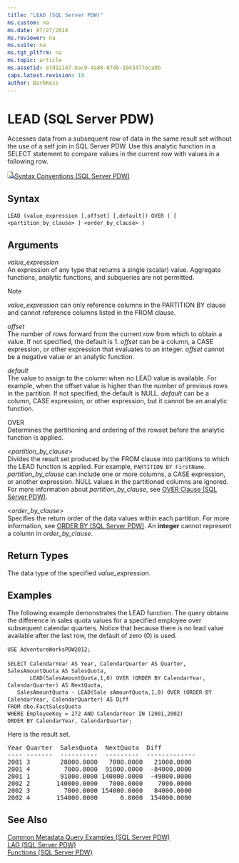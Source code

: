 ```yaml
---
title: "LEAD (SQL Server PDW)"
ms.custom: na
ms.date: 07/27/2016
ms.reviewer: na
ms.suite: na
ms.tgt_pltfrm: na
ms.topic: article
ms.assetid: e7d12147-bac9-4a88-874b-1043477eca9b
caps.latest.revision: 19
author: BarbKess
---
```

# LEAD (SQL Server PDW)
Accesses data from a subsequent row of data in the same result set without the use of a self join in SQL Server PDW. Use this analytic function in a SELECT statement to compare values in the current row with values in a following row.  
  
![Topic link icon](../../mpp/sqlpdw/media/Topic_Link.gif "Topic_Link")[Syntax Conventions &#40;SQL Server PDW&#41;](../../mpp/sqlpdw/syntax-conventions-sql-server-pdw.md)  
  
## Syntax  
  
```  
LEAD (value_expression [,offset] [,default]) OVER ( [ <partition_by_clause> ] <order_by_clause> )  
```  
  
## Arguments  
*value_expression*  
An expression of any type that returns a single (scalar) value. Aggregate functions, analytic functions, and subqueries are not permitted.  
  
> [!NOTE]  
> *value_expression* can only reference columns in the PARTITION BY clause and cannot reference columns listed in the FROM clause.  
  
*offset*  
The number of rows forward from the current row from which to obtain a value. If not specified, the default is 1. *offset* can be a column, a CASE expression, or other expression that evaluates to an integer. *offset* cannot be a negative value or an analytic function.  
  
*default*  
The value to assign to the column when no LEAD value is available. For example, when the offset value is higher than the number of previous rows in the partition. If not specified, the default is NULL. *default* can be a column, CASE expression, or other expression, but it cannot be an analytic function.  
  
OVER  
Determines the partitioning and ordering of the rowset before the analytic function is applied.  
  
<*partition_by_clause*>  
Divides the result set produced by the FROM clause into partitions to which the LEAD function is applied. For example, `PARTITION BY FirstName`. *partition_by_clause* can include one or more columns, a CASE expression, or another expression. NULL values in the partitioned columns are ignored. For more information about *partition_by_clause*, see [OVER Clause &#40;SQL Server PDW&#41;](../../mpp/sqlpdw/over-clause-sql-server-pdw.md).  
  
<*order_by_clause*>  
Specifies the return order of the data values within each partition. For more information, see [ORDER BY &#40;SQL Server PDW&#41;](../../mpp/sqlpdw/order-by-sql-server-pdw.md). An **integer** cannot represent a column in *order_by_clause*.  
  
## Return Types  
The data type of the specified *value_expression*.  
  
## Examples  
The following example demonstrates the LEAD function. The query obtains the difference in sales quota values for a specified employee over subsequent calendar quarters. Notice that because there is no lead value available after the last row, the default of zero (0) is used.  
  
```  
USE AdventureWorksPDW2012;  
  
SELECT CalendarYear AS Year, CalendarQuarter AS Quarter, SalesAmountQuota AS SalesQuota,  
       LEAD(SalesAmountQuota,1,0) OVER (ORDER BY CalendarYear, CalendarQuarter) AS NextQuota,  
   SalesAmountQuota - LEAD(Sale sAmountQuota,1,0) OVER (ORDER BY CalendarYear, CalendarQuarter) AS Diff  
FROM dbo.FactSalesQuota  
WHERE EmployeeKey = 272 AND CalendarYear IN (2001,2002)  
ORDER BY CalendarYear, CalendarQuarter;  
```  
  
Here is the result set.  
  
<pre>Year Quarter  SalesQuota  NextQuota  Diff  
---- -------  ----------  ---------  -------------  
2001 3        28000.0000   7000.0000   21000.0000  
2001 4         7000.0000  91000.0000  -84000.0000  
2001 1        91000.0000 140000.0000  -49000.0000  
2002 2       140000.0000   7000.0000    7000.0000  
2002 3         7000.0000 154000.0000   84000.0000  
2002 4       154000.0000      0.0000  154000.0000</pre>  
  
## See Also  
[Common Metadata Query Examples &#40;SQL Server PDW&#41;](../../mpp/sqlpdw/common-metadata-query-examples-sql-server-pdw.md)  
[LAG &#40;SQL Server PDW&#41;](../../mpp/sqlpdw/lag-sql-server-pdw.md)  
[Functions &#40;SQL Server PDW&#41;](../../mpp/sqlpdw/functions-sql-server-pdw.md)  
  
